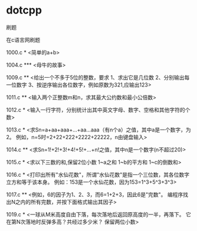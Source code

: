 # dotcpp

刷题

在c语言网刷题

1000.c *   <简单的a+b>

1004.c *** <母牛的故事>

1009.c **  <给出一个不多于5位的整数，要求 1、求出它是几位数 2、分别输出每一位数字 3、按逆序输出各位数字，例如原数为321,应输出123>

1011.c **  <输入两个正整数m和n，求其最大公约数和最小公倍数>

1012.c *   <输入一行字符，分别统计出其中英文字母、数字、空格和其他字符的个数>

1013.c *   <求Sn=a+aa+aaa+…+aa…aaa（有n个a）之值，其中a是一个数字，为2。 例如，n=5时=2+22+222+2222+22222，n由键盘输入>

1014.c **  <求Sn=1!+2!+3!+4!+5!+…+n!之值，其中n是一个数字(n不超过20)>

1015.c *   <求以下三数的和,保留2位小数 1~a之和 1~b的平方和 1~c的倒数和>

1016.c *   <打印出所有"水仙花数"，所谓"水仙花数"是指一个三位数，其各位数字立方和等于该本身。 例如：153是一个水仙花数，因为153=1^3+5^3+3^3>

1017.c **  <例如，6的因子为1、2、3，而6=1+2+3，因此6是"完数"。 编程序找出N之内的所有完数，并按下面格式输出其因子>

1019.c *   <一球从M米高度自由下落，每次落地后返回原高度的一半，再落下。 它在第N次落地时反弹多高？共经过多少米？ 保留两位小数>
